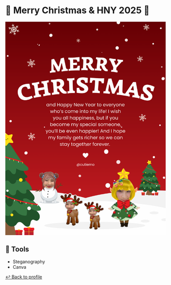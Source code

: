 # 🎄 Merry Christmas & HNY 2025 🎊

![e-card.png](img/e-card.png)

## 🧰 Tools 
- Steganography
- Canva

 [↩️ Back to profile](momojoj.github.io)
